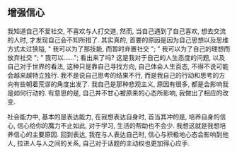 ## 增强信心

我知道自己不爱社交, 不喜欢与人打交道, 然而, 当自己遇到了自己喜欢, 想去交流的人时, 才发现自己会不知所措了. 其实真的, 首要的原因是因为自己思想以及思维方式太过狭隘, " 我可以为了那技能, 而暂时弃置社交 "; " 我可以为了自己的理想而放弃社交 "; " 我可以……"; 看出来了吗? 这是我对于自己的人生态度的问题, 以及自己对于世界的看法, 这种只是靠自己寻找方向, 自己体会人生百态, 不得不说可能会越来越特立独行. 我不是说自己思考的结果不行, 而是我自己的行动和思考的方向有些朝着荒谬的角度出发了. 我自己是那种悲观主义, 原因有很多, 都是会影响我是如何行动的. 有意思的是, 自己并不甘心被原来的心态所影响, 我做出了相应的改变.

社会能力中, 基本的是表达能力, 在我想表达自身时, 首当其冲的是, 培养自身的信心, 信心给你的魔力不止如此, 对于学习, 生活的帮助也不会少. 我想这就是我想培养信心的主要原因. 回到表达, 我在与人表达自己时, 信心与积极地心态会影响到他人, 拉进人与人之间的关系, 自己对于话题的主动权也更加得心应手.
